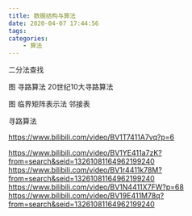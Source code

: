 ```yaml
---
title: 数据结构与算法
date: 2020-04-07 17:44:56
tags:
categories:
    - 算法
---
```

二分法查找


图 寻路算法
20世纪10大寻路算法

图
临界矩阵表示法
邻接表


寻路算法

https://www.bilibili.com/video/BV1T7411A7vq?p=6

https://www.bilibili.com/video/BV1YE411a7zK?from=search&seid=13261081164962199240
https://www.bilibili.com/video/BV1r4411k78M?from=search&seid=13261081164962199240
https://www.bilibili.com/video/BV1N4411X7FW?p=68
https://www.bilibili.com/video/BV19E411M78q?from=search&seid=13261081164962199240